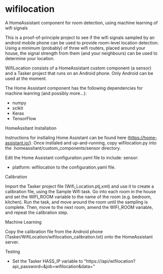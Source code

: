 # wifilocation
A HomeAssistant component for room detection, using machine learning of wifi signals

This is a proof-of-principle project to see if the wifi signals sampled by an android mobile phone can be used to provide room-level location detection. Using a minimum (probably) of three wifi routers, placed around your house, the signal strength from them (and your neighbours) can be used to determine your location.

WifiLocation consists of a HomeAssistant custom component (a sensor) and a Tasker project that runs on an Android phone. Only Android can be used at the moment. 

The Home Assistant component has the following dependencies for machine leanring (and possibly more...):
- numpy
- scikit
- Keras
- TensorFlow

HomeAssitant Installation

Instructions for instlaling Home Assistant can be found here (https://home-assistant.io/). Once instlaled and up-and-running, copy wifilocation.py into the .homeassitant/custom_components/sensor directory.

Edit the Home Assistant configuraiton.yaml file to include:
sensor:
  - platform: wifilocation
to the configuration.yaml file.

Calibration

Import the Tasker project file (Wifi_Location.ptj,xml) and use it to create a calibration file, using the Sample Wifi task. Go into each room in the house and set the WIFI_ROOM variable to the name of the room (e.g. bedroom, kitchen). Run the task, and move around the room until the sampling is complete. Then, move to the next room, amend the WIFI_ROOM variable, and repeat the calibration step.

Machine Learning

Copy the calibration file from the Android phone (Tasker/WifiLocation/wifilocation_calibration.txt) onto the HomeAssistant server.

Testing
- Set the Tasker HASS_IP variable to "https://<HOME ASSITANT DOMAIN>/api/wifilocation?api_password=<PASS>&job=wifilocation&data="

